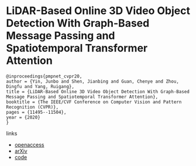 # LiDAR-Based Online 3D Video Object Detection With Graph-Based Message Passing and Spatiotemporal Transformer Attention

```
@inproceedings{pmpnet_cvpr20,
author = {Yin, Junbo and Shen, Jianbing and Guan, Chenye and Zhou, Dingfu and Yang, Ruigang},
title = {LiDAR-Based Online 3D Video Object Detection With Graph-Based Message Passing and Spatiotemporal Transformer Attention},
booktitle = {The IEEE/CVF Conference on Computer Vision and Pattern Recognition (CVPR)},
pages = {11495--11504},
year = {2020}
}
```

links
- [openaccess](http://openaccess.thecvf.com/content_CVPR_2020/html/Yin_LiDAR-Based_Online_3D_Video_Object_Detection_With_Graph-Based_Message_Passing_CVPR_2020_paper.html)
- [arXiv](https://arxiv.org/abs/2004.01389)
- [code](https://github.com/yinjunbo/3DVID)
